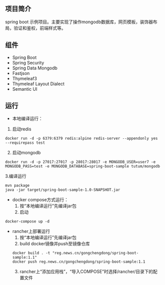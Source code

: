 
## 项目简介
spring boot 示例项目。主要实现了操作mongodb数据库，网页模板，装饰器布局，验证和鉴权，前端样式等。

## 组件
- Spring Boot
- Spring Security
- Spring Data Mongodb
- Fastjson
- Thymeleaf3
- Thymeleaf Layout Dialect
- Semantic UI

## 运行


- 本地编译运行：
 1. 启动redis
 ```
 docker run -d -p 6379:6379 redis:alpine redis-server --appendonly yes --requirepass test
 ```
 2. 启动mongodb
 ```
 docker run -d -p 27017:27017 -p 28017:28017 -e MONGODB_USER=user7 -e MONGODB_PASS=test -e MONGODB_DATABASE=spring-boot-sample tutum/mongodb
 ```
 3.编译运行
 ```
 mvn package
 java -jar target/spring-boot-sample-1.0-SNAPSHOT.jar
 ```

- docker compose方式运行：
  1. 按“本地编译运行”先编译jar包   
  2. 启动
```
docker-compose up -d
```

- rancher上部署运行
  1. 按“本地编译运行”先编译jar包  
  2. build docker镜像并push至镜像仓库
  ```
  docker build . -t "reg.news.cn/gongchengdong/spring-boot-sample:1.1"
  docker push reg.news.cn/gongchengdong/spring-boot-sample:1.1
  ```
  3. rancher上“添加应用栈”，“导入COMPOSE”时选择/rancher/目录下的配置文件